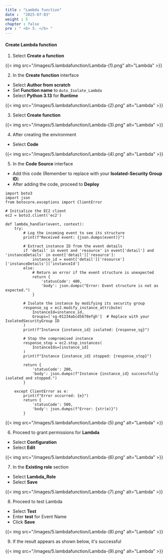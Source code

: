 ```yaml
---
title : "Lambda function"
date :  "2025-07-03" 
weight : 5 
chapter : false
pre : " <b> 5. </b> "
---
```

#### Create Lambda function
1. Select **Create a function**

{{< img src="/images/5.lambdafunction/Lambda-(1).png" alt="Lambda" >}}

2. In the **Create function** interface
- Select **Author from scratch**
- Set **Function name** to `Auto_Isolate_Lambda`
- Select **Python 3.13** for **Runtime**

{{< img src="/images/5.lambdafunction/Lambda-(2).png" alt="Lambda" >}}

3. Select **Create function**

{{< img src="/images/5.lambdafunction/Lambda-(3).png" alt="Lambda" >}}

4. After creating the environment
- Select **Code**

{{< img src="/images/5.lambdafunction/Lambda-(4).png" alt="Lambda" >}}

5. In the **Code Source** interface
- Add this code (Remember to replace with your **Isolated-Security Group ID**)
- After adding the code, proceed to **Deploy**

```
import boto3
import json
from botocore.exceptions import ClientError

# Initialize the EC2 client
ec2 = boto3.client('ec2')

def lambda_handler(event, context):
    try:
        # Log the incoming event to see its structure
        print(f"Received event: {json.dumps(event)}")
        
        # Extract instance ID from the event details
        if 'detail' in event and 'resource' in event['detail'] and 'instanceDetails' in event['detail']['resource']:
            instance_id = event['detail']['resource']['instanceDetails']['instanceId']
        else:
            # Return an error if the event structure is unexpected
            return {
                'statusCode': 400,
                'body': json.dumps("Error: Event structure is not as expected.")
            }
        
        # Isolate the instance by modifying its security group
        response_sg = ec2.modify_instance_attribute(
            InstanceId=instance_id,
            Groups=['sg-01234abcd5678efgh']  # Replace with your IsolatedSecurityGroup ID
        )
        print(f"Instance {instance_id} isolated: {response_sg}")
        
        # Stop the compromised instance
        response_stop = ec2.stop_instances(
            InstanceIds=[instance_id]
        )
        print(f"Instance {instance_id} stopped: {response_stop}")
        
        return {
            'statusCode': 200,
            'body': json.dumps(f"Instance {instance_id} successfully isolated and stopped.")
        }
    
    except ClientError as e:
        print(f"Error occurred: {e}")
        return {
            'statusCode': 500,
            'body': json.dumps(f"Error: {str(e)}")
        }
```

{{< img src="/images/5.lambdafunction/Lambda-(5).png" alt="Lambda" >}}

6. Proceed to grant permissions for **Lambda**
- Select **Configuration**
- Select **Edit**

{{< img src="/images/5.lambdafunction/Lambda-(6).png" alt="Lambda" >}}

7. In the **Existing role** section
- Select **Lambda_Role**
- Select **Save**

{{< img src="/images/5.lambdafunction/Lambda-(7).png" alt="Lambda" >}}

8. Proceed to test Lambda
- Select **Test**
- Enter **test** for Event Name
- Click **Save**

{{< img src="/images/5.lambdafunction/Lambda-(8).png" alt="Lambda" >}}

9. If the result appears as shown below, it's successful

{{< img src="/images/5.lambdafunction/Lambda-(9).png" alt="Lambda" >}}